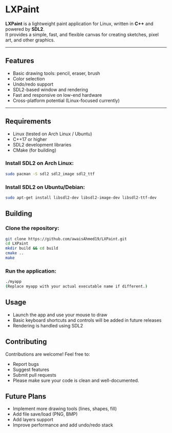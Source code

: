 # LXPaint

**LXPaint** is a lightweight paint application for Linux, written in **C++** and powered by **SDL2**.  
It provides a simple, fast, and flexible canvas for creating sketches, pixel art, and other graphics.

---

## Features

- Basic drawing tools: pencil, eraser, brush
- Color selection
- Undo/redo support
- SDL2-based window and rendering
- Fast and responsive on low-end hardware
- Cross-platform potential (Linux-focused currently)

---

## Requirements

- Linux (tested on Arch Linux / Ubuntu)
- C++17 or higher
- SDL2 development libraries
- CMake (for building)

### Install SDL2 on Arch Linux:

```bash
sudo pacman -S sdl2 sdl2_image sdl2_ttf
```
### Install SDL2 on Ubuntu/Debian:

```bash
sudo apt-get install libsdl2-dev libsdl2-image-dev libsdl2-ttf-dev
```

## Building
### Clone the repository:

```bash
git clone https://github.com/awaisAhmed19/LXPaint.git
cd LXPaint
mkdir build && cd build
cmake ..
make
```

### Run the application:

```bash
./myapp
(Replace myapp with your actual executable name if different.)
```

## Usage
- Launch the app and use your mouse to draw
- Basic keyboard shortcuts and controls will be added in future releases
- Rendering is handled using SDL2

## Contributing
Contributions are welcome! Feel free to:

- Report bugs
- Suggest features
- Submit pull requests
- Please make sure your code is clean and well-documented.


## Future Plans
- Implement more drawing tools (lines, shapes, fill)
- Add file save/load (PNG, BMP)
- Add layers support
- Improve performance and add undo/redo stack
